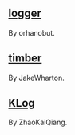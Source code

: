 
## [logger](https://github.com/orhanobut/logger)

By orhanobut.

## [timber](https://github.com/JakeWharton/timber)

By JakeWharton.

## [KLog](https://github.com/ZhaoKaiQiang/KLog)

By ZhaoKaiQiang.
